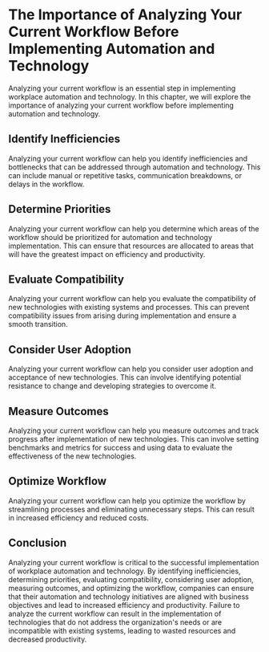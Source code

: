 The Importance of Analyzing Your Current Workflow Before Implementing Automation and Technology
============================================================================================================================================

Analyzing your current workflow is an essential step in implementing workplace automation and technology. In this chapter, we will explore the importance of analyzing your current workflow before implementing automation and technology.

Identify Inefficiencies
-----------------------

Analyzing your current workflow can help you identify inefficiencies and bottlenecks that can be addressed through automation and technology. This can include manual or repetitive tasks, communication breakdowns, or delays in the workflow.

Determine Priorities
--------------------

Analyzing your current workflow can help you determine which areas of the workflow should be prioritized for automation and technology implementation. This can ensure that resources are allocated to areas that will have the greatest impact on efficiency and productivity.

Evaluate Compatibility
----------------------

Analyzing your current workflow can help you evaluate the compatibility of new technologies with existing systems and processes. This can prevent compatibility issues from arising during implementation and ensure a smooth transition.

Consider User Adoption
----------------------

Analyzing your current workflow can help you consider user adoption and acceptance of new technologies. This can involve identifying potential resistance to change and developing strategies to overcome it.

Measure Outcomes
----------------

Analyzing your current workflow can help you measure outcomes and track progress after implementation of new technologies. This can involve setting benchmarks and metrics for success and using data to evaluate the effectiveness of the new technologies.

Optimize Workflow
-----------------

Analyzing your current workflow can help you optimize the workflow by streamlining processes and eliminating unnecessary steps. This can result in increased efficiency and reduced costs.

Conclusion
----------

Analyzing your current workflow is critical to the successful implementation of workplace automation and technology. By identifying inefficiencies, determining priorities, evaluating compatibility, considering user adoption, measuring outcomes, and optimizing the workflow, companies can ensure that their automation and technology initiatives are aligned with business objectives and lead to increased efficiency and productivity. Failure to analyze the current workflow can result in the implementation of technologies that do not address the organization's needs or are incompatible with existing systems, leading to wasted resources and decreased productivity.


